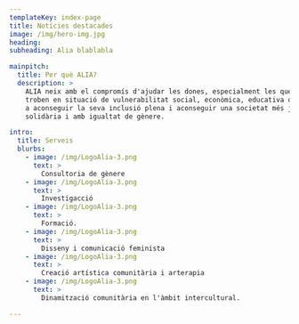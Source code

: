 ```yaml
---
templateKey: index-page
title: Notícies destacades
image: /img/hero-img.jpg
heading: 
subheading: Alia blablabla

mainpitch:
  title: Per què ALIA?
  description: >
    ALIA neix amb el compromís d'ajudar les dones, especialment les que es
    troben en situació de vulnerabilitat social, econòmica, educativa o cultural,
    a aconseguir la seva inclusió plena i aconseguir una societat més justa,
    solidària i amb igualtat de gènere.

intro:
  title: Serveis
  blurbs:
    - image: /img/LogoAlia-3.png
      text: >
        Consultoria de gènere
    - image: /img/LogoAlia-3.png
      text: >
        Investigacció
    - image: /img/LogoAlia-3.png
      text: >
        Formació.
    - image: /img/LogoAlia-3.png
      text: >
        Disseny i comunicació feminista
    - image: /img/LogoAlia-3.png
      text: >
        Creació artística comunitària i arterapia
    - image: /img/LogoAlia-3.png
      text: >
        Dinamització comunitària en l'àmbit intercultural.

---
```

